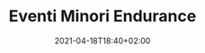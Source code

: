---
title: Eventi Minori Endurance
description: Anomalie minori sulla Cl.Endurance 
date: 2021-04-18T18:40+02:00
draft: false
collapsible: true
weight: 1
---